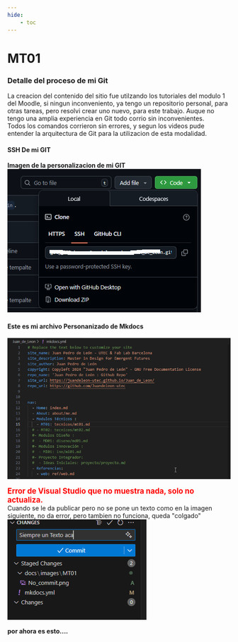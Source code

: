 ```yaml
---
hide:
    - toc
---
```


# MT01
### Detalle del proceso de mi Git
La creacion del contenido del sitio fue utilzando los tutoriales del modulo 1 del Moodle, si ningun inconveniento, ya tengo un repositorio personal, para otras tareas, pero resolvi crear uno nuevo, para este trabajo. Auque no tengo una amplia experiencia en Git todo corrio sin inconvenientes.<br>
Todos los comandos corrieron sin errores,  y segun los videos pude entender la arquitectura de Git para la utilizacion de esta modalidad.<br>
#### SSH De mi GIT
**Imagen de la personalizacion de mi GIT**
![](../images/MT01/ssh_git.png)

#### Este es mi archivo Personanizado de Mkdocs
![](../images/MT01/mi_mkdocs.yml.png)

<span style="color: red; font-weight: bold; font-size: larger;">Error de Visual Studio que no muestra nada, solo no actualiza.</span><br>
Cuando se le da publicar pero no se pone un texto como en la imagen siguiente, no da error, pero tambien no funciona, queda "colgado" <br>
![](../images/MT01/No_commit_2.png)

**por ahora es esto....**
